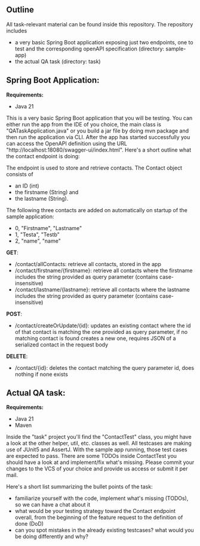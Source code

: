 ## Outline

All task-relevant material can be found inside this repository. The repository includes
- a very basic Spring Boot application exposing just two endpoints, one to test and the corresponding openAPI specification (directory: sample-app)
- the actual QA task (directory: task)

## Spring Boot Application:

**Requirements:**
- Java 21

This is a very basic Spring Boot application that you will be testing. You can either run the app from the IDE of you choice, the main class is "QATaskApplication.java" or you build a jar file by doing mvn package and then run the application via CLI. 
After the app has started successfully you can access the OpenAPI definition using the URL "http://localhost:18080/swagger-ui/index.html".
Here's a short outline what the contact endpoint is doing:

The endpoint is used to store and retrieve contacts. The Contact object consists of
- an ID (int)
- the firstname (String) and
- the lastname (String).

The following three contacts are added on automatically on startup of the sample application:

- 0, "Firstname", "Lastname"
- 1, "Testa", "Testb"
- 2, "name", "name"

**GET**:
- /contact/allContacts: retrieve all contacts, stored in the app
- /contact/firstname/{firstname}: retrieve all contacts where the firstname includes the string provided as query parameter (contains case-insensitive)
- /contact/lastname/{lastname}: retrieve all contacts where the lastname includes the string provided as query parameter (contains case-insensitive)

**POST**:
- /contact/createOrUpdate/{id}: updates an existing contact where the id of that contact is matching the one provided as query parameter, if no matching contact is found creates a new one, requires JSON of a serialized contact in the request body

**DELETE**:
- /contact/{id}: deletes the contact matching the query parameter id, does nothing if none exists


## Actual QA task:

**Requirements:**
- Java 21
- Maven

Inside the "task" project you'll find the "ContactTest" class, you might have a look at the
other helper, util, etc. classes as well. All testcases are making use of JUnit5 and AssertJ. With
the sample app running, those test cases are expected to pass. There are some TODOs inside
ContactTest you should have a look at and implement/fix what's missing. Please commit your changes 
to the VCS of your choice and provide us access or submit it per mail.

Here's a short list summarizing the bullet points of the task:
- familiarize yourself with the code, implement what's missing (TODOs), so we can have a chat about it
- what would be your testing strategy toward the Contact endpoint overall, from the beginning of the feature request to the definition of done (DoD)
- can you spot mistakes in the already existing testcases? what would you be doing differently and why?
